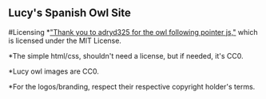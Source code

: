 ## Lucy's Spanish Owl Site

#Licensing
*["Thank you to adryd325 for the owl following pointer js,"](https://github.com/adryd325/oneko.js) which is licensed under the MIT License.

*The simple html/css, shouldn't need a license, but if needed, it's CC0.

*Lucy owl images are CC0.

*For the logos/branding, respect their respective copyright holder's terms.
